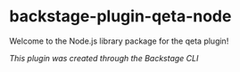 # backstage-plugin-qeta-node

Welcome to the Node.js library package for the qeta plugin!

_This plugin was created through the Backstage CLI_
